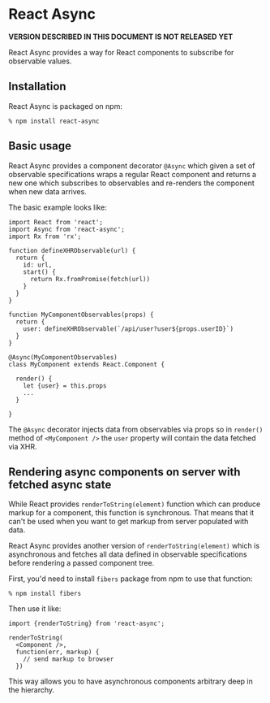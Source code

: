 # React Async

**VERSION DESCRIBED IN THIS DOCUMENT IS NOT RELEASED YET**

React Async provides a way for React components to subscribe for observable
values.

## Installation

React Async is packaged on npm:

    % npm install react-async

## Basic usage

React Async provides a component decorator `@Async` which given a set of
observable specifications wraps a regular React component and returns a new one
which subscribes to observables and re-renders the component when new data
arrives.

The basic example looks like:

    import React from 'react';
    import Async from 'react-async';
    import Rx from 'rx';

    function defineXHRObservable(url) {
      return {
        id: url,
        start() {
          return Rx.fromPromise(fetch(url))
        }
      }
    }

    function MyComponentObservables(props) {
      return {
        user: defineXHRObservable(`/api/user?user${props.userID}`)
      }
    }

    @Async(MyComponentObservables)
    class MyComponent extends React.Component {

      render() {
        let {user} = this.props
        ...
      }

    }

The `@Async` decorator injects data from observables via props so in `render()`
method of `<MyComponent />` the `user` property will contain the data fetched
via XHR.

## Rendering async components on server with fetched async state

While React provides `renderToString(element)` function which can produce markup
for a component, this function is synchronous. That means that it can't be used
when you want to get markup from server populated with data.

React Async provides another version of `renderToString(element)` which is
asynchronous and fetches all data defined in observable specifications before
rendering a passed component tree.

First, you'd need to install `fibers` package from npm to use that function:

    % npm install fibers

Then use it like:

    import {renderToString} from 'react-async';

    renderToString(
      <Component />,
      function(err, markup) {
        // send markup to browser
      })

This way allows you to have asynchronous components arbitrary deep in the
hierarchy.
